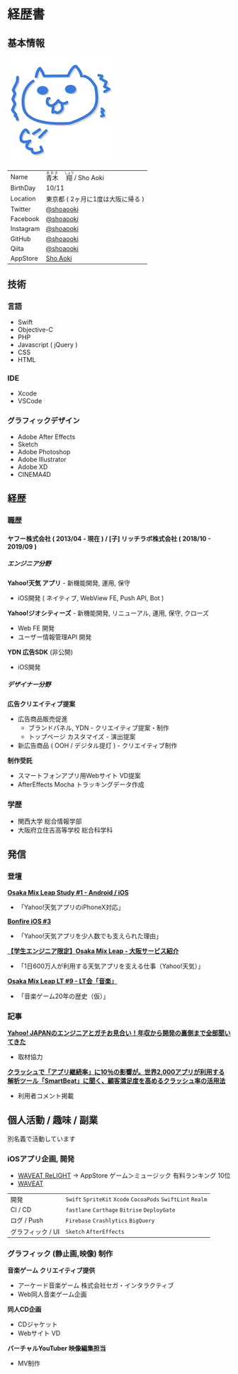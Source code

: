 # 経歴書

## 基本情報

![](./as.png)

|||
|----|----|
|Name|<ruby><rb>青木</rb><rt>あおき</rt>　</ruby><ruby><rb>翔</rb><rt>しょう</rt></ruby> / Sho Aoki|
|BirthDay|10/11|
|Location|東京都 ( 2ヶ月に1度は大阪に帰る )|
|Twitter|[@shoaooki](https://twitter.com/shoaooki)|
|Facebook|[@shoaooki](https://www.facebook.com/shoaooki)|
|Instagram|[@shoaooki](https://www.instagram.com/shoaooki/)|
|GitHub|[@shoaooki](https://github.com/shoaooki)|
|Qiita|[@shoaooki](https://qiita.com/shoaooki)|
|AppStore|[Sho Aoki](https://apps.apple.com/jp/developer/sho-aoki/)|

## 技術

### 言語

- Swift
- Objective-C
- PHP
- Javascript ( jQuery )
- CSS
- HTML

### IDE

- Xcode
- VSCode

### グラフィックデザイン

- Adobe After Effects
- Sketch
- Adobe Photoshop
- Adobe Illustrator
- Adobe XD
- CINEMA4D

## 経歴

### 職歴

#### ヤフー株式会社 ( 2013/04 - 現在 ) / [子] リッチラボ株式会社 ( 2018/10 - 2019/09 )

##### エンジニア分野

**Yahoo!天気 アプリ** - 新機能開発, 運用, 保守
- iOS開発 ( ネイティブ, WebView FE, Push API, Bot )

**Yahoo!ジオシティーズ** - 新機能開発, リニューアル, 運用, 保守, クローズ
- Web FE 開発
- ユーザー情報管理API 開発

**YDN 広告SDK** (非公開)
- iOS開発

##### デザイナー分野

**広告クリエイティブ提案**
- 広告商品販売促進
  - ブランドパネル, YDN - クリエイティブ提案・制作
  - トップページ カスタマイズ - 演出提案
- 新広告商品 ( OOH / デジタル提灯 ) - クリエイティブ制作

**制作受託**
- スマートフォンアプリ用Webサイト VD提案
- AfterEffects Mocha トラッキングデータ作成

### 学歴

- 関西大学 総合情報学部
- 大阪府立住吉高等学校 総合科学科

## 発信

### 登壇

**[Osaka Mix Leap Study #1 - Android / iOS](https://yahoo-osaka.connpass.com/event/70653/)**
- 「Yahoo!天気アプリのiPhoneX対応」

**[Bonfire iOS #3](https://yj-meetup.connpass.com/event/71599/)**
- 「Yahoo!天気アプリを少人数でも支えられた理由」

**[【学生エンジニア限定】Osaka Mix Leap - 大阪サービス紹介](https://yahoo-osaka.connpass.com/event/74475/)**
- 「1日600万人が利用する天気アプリを支える仕事（Yahoo!天気）」

**[Osaka Mix Leap LT #9 - LT会「音楽」](https://yahoo-osaka.connpass.com/event/98293/)**
- 「音楽ゲーム20年の歴史（仮）」

### 記事

**[Yahoo! JAPANのエンジニアとガチお見合い！年収から開発の裏側まで全部聞いてきた](https://persol-tech-s.co.jp/i-engineer/interesting/omiai_yahoo)**
- 取材協力

**[クラッシュで「アプリ継続率」に10％の影響が。世界2,000アプリが利用する解析ツール「SmartBeat」に聞く、顧客満足度を高めるクラッシュ率の活用法](https://appmarketinglabo.net/smartbeat-crashrate/)**
- 利用者コメント掲載

## 個人活動 / 趣味 / 副業

別名義で活動しています

### iOSアプリ企画, 開発

- [WAVEAT ReLIGHT](https://itunes.apple.com/jp/app/waveat-relight/id1329844282) → AppStore ゲーム＞ミュージック 有料ランキング 10位
- [WAVEAT](https://itunes.apple.com/jp/app/waveat/id1093169434)

|||
|----|----|
|開発|`Swift` `SpriteKit` `Xcode` `CocoaPods` `SwiftLint` `Realm`|
|CI / CD|`fastlane` `Carthage` `Bitrise` `DeployGate`| 
|ログ / Push|`Firebase` `Crashlytics` `BigQuery`|
|グラフィック / UI|`Sketch` `AfterEffects`|

### グラフィック (静止画,映像) 制作

**音楽ゲーム クリエイティブ提供**
- アーケード音楽ゲーム 株式会社セガ・インタラクティブ
- Web同人音楽ゲーム企画

**同人CD企画**
- CDジャケット
- Webサイト VD

**バーチャルYouTuber 映像編集担当**
- MV制作
